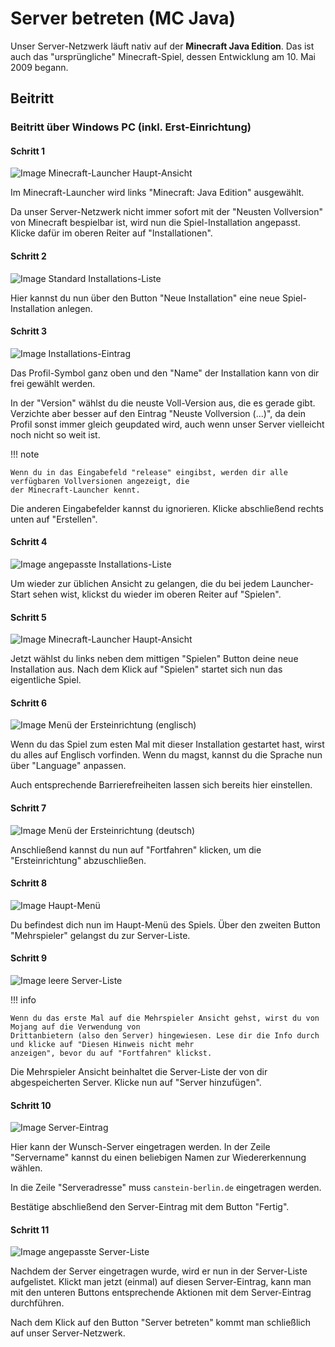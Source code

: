 # Server betreten (MC Java)

Unser Server-Netzwerk läuft nativ auf der **Minecraft Java Edition**. Das ist auch das "ursprüngliche"
Minecraft-Spiel, dessen Entwicklung am 10. Mai 2009 begann.

## Beitritt

### Beitritt über Windows PC (inkl. Erst-Einrichtung)

#### Schritt 1

![Image Minecraft-Launcher Haupt-Ansicht](./images/Java_Join-1.png)

Im Minecraft-Launcher wird links "Minecraft: Java Edition" ausgewählt.

Da unser Server-Netzwerk nicht immer sofort mit der "Neusten Vollversion" von Minecraft bespielbar ist, wird nun die
Spiel-Installation angepasst. Klicke dafür im oberen Reiter auf "Installationen".

#### Schritt 2

![Image Standard Installations-Liste](./images/Java_Join-2.png)

Hier kannst du nun über den Button "Neue Installation" eine neue Spiel-Installation anlegen.

#### Schritt 3

![Image Installations-Eintrag](./images/Java_Join-3.png)

Das Profil-Symbol ganz oben und den "Name" der Installation kann von dir frei gewählt werden.

In der "Version" wählst du die neuste Voll-Version aus, die es gerade gibt. Verzichte aber besser auf den Eintrag
"Neuste Vollversion (...)", da dein Profil sonst immer gleich geupdated wird, auch wenn unser Server vielleicht noch
nicht so weit ist.

!!! note

    Wenn du in das Eingabefeld "release" eingibst, werden dir alle verfügbaren Vollversionen angezeigt, die
    der Minecraft-Launcher kennt.

Die anderen Eingabefelder kannst du ignorieren. Klicke abschließend rechts unten auf "Erstellen".

#### Schritt 4

![Image angepasste Installations-Liste](./images/Java_Join-4.png)

Um wieder zur üblichen Ansicht zu gelangen, die du bei jedem Launcher-Start sehen wist, klickst du wieder im oberen
Reiter auf "Spielen".

#### Schritt 5

![Image Minecraft-Launcher Haupt-Ansicht](./images/Java_Join-5.png)

Jetzt wählst du links neben dem mittigen "Spielen" Button deine neue Installation aus. Nach dem Klick auf "Spielen"
startet sich nun das eigentliche Spiel.

#### Schritt 6

![Image Menü der Ersteinrichtung (englisch)](./images/Java_Join-6.png)

Wenn du das Spiel zum esten Mal mit dieser Installation gestartet hast, wirst du alles auf Englisch vorfinden. Wenn
du magst, kannst du die Sprache nun über "Language" anpassen.

Auch entsprechende Barrierefreiheiten lassen sich bereits hier einstellen.

#### Schritt 7

![Image Menü der Ersteinrichtung (deutsch)](./images/Java_Join-7.png)

Anschließend kannst du nun auf "Fortfahren" klicken, um die "Ersteinrichtung" abzuschließen.

#### Schritt 8

![Image Haupt-Menü](./images/Java_Join-8.png)

Du befindest dich nun im Haupt-Menü des Spiels. Über den zweiten Button "Mehrspieler" gelangst du zur Server-Liste.

#### Schritt 9

![Image leere Server-Liste](./images/Java_Join-9.png)

!!! info

    Wenn du das erste Mal auf die Mehrspieler Ansicht gehst, wirst du von Mojang auf die Verwendung von
    Drittanbietern (also den Server) hingewiesen. Lese dir die Info durch und klicke auf "Diesen Hinweis nicht mehr
    anzeigen", bevor du auf "Fortfahren" klickst.

Die Mehrspieler Ansicht beinhaltet die Server-Liste der von dir abgespeicherten Server. Klicke nun auf "Server
hinzufügen".

#### Schritt 10

![Image Server-Eintrag](./images/Java_Join-10.png)

Hier kann der Wunsch-Server eingetragen werden. In der Zeile "Servername" kannst du einen beliebigen Namen zur
Wiedererkennung wählen.

In die Zeile "Serveradresse" muss `canstein-berlin.de` eingetragen werden.

Bestätige abschließend den Server-Eintrag mit dem Button "Fertig".

#### Schritt 11

![Image angepasste Server-Liste](./images/Java_Join-11.png)

Nachdem der Server eingetragen wurde, wird er nun in der Server-Liste aufgelistet. Klickt man jetzt (einmal) auf
diesen Server-Eintrag, kann man mit den unteren Buttons entsprechende Aktionen mit dem Server-Eintrag durchführen.

Nach dem Klick auf den Button "Server betreten" kommt man schließlich auf unser Server-Netzwerk.